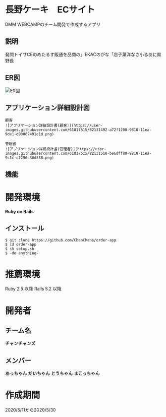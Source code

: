 
# 長野ケーキ　ECサイト
   DMM WEBCAMPのチーム開発で作成するアプリ

  ## 説明
   発開トイサCEのめたるす販通を品商の」EKACのがな「店子菓洋なさ小るあに県野⻑

  ## ER図
  ![ER図](https://user-images.githubusercontent.com/61017515/82131446-37b92280-9810-11ea-8ad0-6c579a815056.png)

  ## アプリケーション詳細設計図
    顧客
    ![アプリケーション詳細設計書(顧客)](https://user-images.githubusercontent.com/61017515/82131492-a72f1200-9810-11ea-9de1-d90062491e1d.png)

    管理者
    ![アプリケーション詳細設計書(管理者)](https://user-images.githubusercontent.com/61017515/82131510-be6dff80-9810-11ea-9c1c-c7296c30d538.png)

  ## 機能

# 開発環境
  **Ruby on Rails**

  ## インストール

  ```
  $ git clone https://github.com/ChanChans/order-app
  $ cd order-app
  $ sh setup.sh
  $ ~do anything~
  ```
# 推薦環境
  Ruby 2.5 以降 Rails 5.2 以降

# 開発者

  ## チーム名
  **チャンチャンズ**

  ## メンバー
  **あっちゃん**
  **だいちゃん**
  **とうちゃん**
  **まこっちゃん**

# 作成期間
  2020/5/11から2020/5/30
